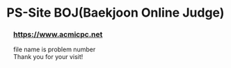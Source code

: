 # PS-Site BOJ(Baekjoon Online Judge)
### &nbsp;&nbsp;&nbsp; https://www.acmicpc.net  
&nbsp;&nbsp;&nbsp; file name is problem number  
&nbsp;&nbsp;&nbsp; Thank you for your visit!
